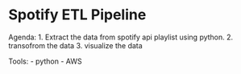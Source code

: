 # Spotify ETL Pipeline

Agenda:
    1. Extract the data from spotify api playlist using python.
    2. transofrom the data
    3. visualize the data

Tools:
    - python
    - AWS
